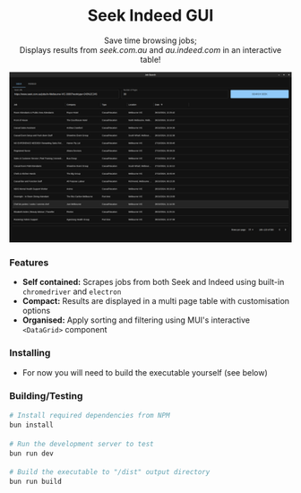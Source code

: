 <div align="center">
  <h1>Seek Indeed GUI</h1>
  <p>Save time browsing jobs;<br>Displays results from <i>seek.com.au</i> and <i>au.indeed.com</i> in an interactive table!</p>
  <img src="./docs/screenshot.png" style="width: 720px" />
</div>

### Features
- **Self contained:** Scrapes jobs from both Seek and Indeed using built-in `chromedriver` and `electron`
- **Compact:** Results are displayed in a multi page table with customisation options
- **Organised:** Apply sorting and filtering using MUI's interactive `<DataGrid>` component

### Installing
- For now you will need to build the executable yourself (see below)

### Building/Testing
```sh
# Install required dependencies from NPM
bun install

# Run the development server to test
bun run dev

# Build the executable to "/dist" output directory
bun run build
```